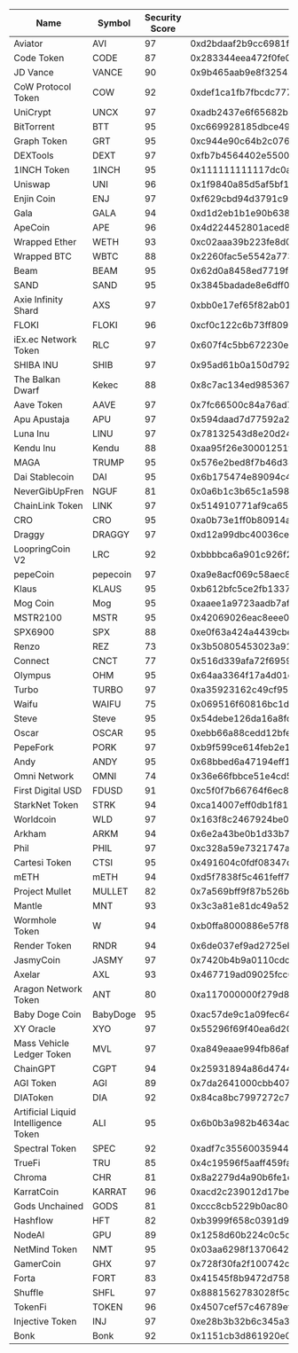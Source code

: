 | Name | Symbol | Security Score | Address | Base Address | Decimals |
|------|--------|-----------------|---------|-----------------|----------|
| Aviator | AVI | 97 | 0xd2bdaaf2b9cc6981fd273dcb7c04023bfbe0a7fe | 0x3203856eaC03d343f9d5245BA2F39861838A7B36 | 18 |
| Code Token | CODE | 87 | 0x283344eea472f0fe04d6f722595a2fffefe1901a | 0x079037F827E8be58FFeD513D77D319319355EdC7 | 13 |
| JD Vance | VANCE | 90 | 0x9b465aab9e8f325418f222c37de474b1bd38ded2 | 0xE92C5d1AE8b441481A12E1eD0697b52DF1090d76 | 9 |
| CoW Protocol Token | COW | 92 | 0xdef1ca1fb7fbcdc777520aa7f396b4e015f497ab | 0x015b29CE3FD3D94eab71915b9219E1DB16524e5f | 18 |
| UniCrypt | UNCX | 97 | 0xadb2437e6f65682b85f814fbc12fec0508a7b1d0 | 0x543E072d0ab2e498F43CcE94374e406C125f78a9 | 18 |
| BitTorrent | BTT | 95 | 0xc669928185dbce49d2230cc9b0979be6dc797957 | 0xC08F9688D7f9096332013BDc2A5700532636666E | 18 |
| Graph Token | GRT | 95 | 0xc944e90c64b2c07662a292be6244bdf05cda44a7 | 0xA68819b6ac1D8852F5b7277554b1B539c905e97b | 18 |
| DEXTools | DEXT | 97 | 0xfb7b4564402e5500db5bb6d63ae671302777c75a | 0x5C53643d9A99c06aEf07e793E5DE6bc0b61dEA15 | 18 |
| 1INCH Token | 1INCH | 95 | 0x111111111117dc0aa78b770fa6a738034120c302 | 0xE30AD1BC0c26c5835f2D2AeB01e5eD1C38A4d0b3 | 18 |
| Uniswap | UNI | 96 | 0x1f9840a85d5af5bf1d1762f925bdaddc4201f984 | 0x45501a421b15f6FffFF548fA53f33A3a7Ed19EBa | 18 |
| Enjin Coin | ENJ | 97 | 0xf629cbd94d3791c9250152bd8dfbdf380e2a3b9c | 0x5F8Be0CD519880f68635Ec5a19C923691495D1a3 | 18 |
| Gala | GALA | 94 | 0xd1d2eb1b1e90b638588728b4130137d262c87cae | 0xF86D6A81F95f2930807724C59E5a231D117E736e | 8 |
| ApeCoin | APE | 96 | 0x4d224452801aced8b2f0aebe155379bb5d594381 | 0x592940EF896292cce5b648e26b44995F28B7738f | 18 |
| Wrapped Ether | WETH | 93 | 0xc02aaa39b223fe8d0a0e5c4f27ead9083c756cc2 | 0xb73bD8b9Af0f9753C84D65207648a89e99217856 | 18 |
| Wrapped BTC | WBTC | 88 | 0x2260fac5e5542a773aa44fbcfedf7c193bc2c599 | 0x0F4363Ff48D89a6A85FD76532b607789f03aDbE7 | 8 |
| Beam | BEAM | 95 | 0x62d0a8458ed7719fdaf978fe5929c6d342b0bfce | 0xF26C834BD2119d477496887f883474fb87fC81d8 | 18 |
| SAND | SAND | 95 | 0x3845badade8e6dff049820680d1f14bd3903a5d0 | 0x8C54559c250Cad961420A7B9eC680D593D08C5Fe | 18 |
| Axie Infinity Shard | AXS | 97 | 0xbb0e17ef65f82ab018d8edd776e8dd940327b28b | 0xB24F1B89e7b219caE4a85063E51428F769A55618 | 18 |
| FLOKI | FLOKI | 96 | 0xcf0c122c6b73ff809c693db761e7baebe62b6a2e | 0x3A06e6037C90AD63C058bAd3fd141d62aDa46F49 | 9 |
| iEx.ec Network Token | RLC | 97 | 0x607f4c5bb672230e8672085532f7e901544a7375 | 0xEB9B6d0a594dc9244894F863b2da7a30722f2DfF | 9 |
| SHIBA INU | SHIB | 97 | 0x95ad61b0a150d79219dcf64e1e6cc01f0b64c4ce | 0x36EFE9fefe56Cc7B64bF65F5FA01407fb0Dc6F94 | 18 |
| The Balkan Dwarf | Kekec | 88 | 0x8c7ac134ed985367eadc6f727d79e8295e11435c | 0x4f73c78Ac9CB421b1bEe83491Ac82D34Bf7dCff9 | 18 |
| Aave Token | AAVE | 97 | 0x7fc66500c84a76ad7e9c93437bfc5ac33e2ddae9 | 0x1835766f76dBb9b6deD4412B8e370d89e8FF4126 | 18 |
| Apu Apustaja | APU | 97 | 0x594daad7d77592a2b97b725a7ad59d7e188b5bfa | 0x1306285BCD7869DeC1e363684EC531cb2D4CCfb7 | 18 |
| Luna Inu | LINU | 97 | 0x78132543d8e20d2417d8a07d9ae199d458a0d581 | 0x41983056beFe7633741908E081EbbF337c7D3c27 | 18 |
| Kendu Inu | Kendu | 88 | 0xaa95f26e30001251fb905d264aa7b00ee9df6c18 | 0x4cbcb5F45cFA738117823d42f7E68098b131814E | 18 |
| MAGA | TRUMP | 95 | 0x576e2bed8f7b46d34016198911cdf9886f78bea7 | 0x8672d466dc7148468C56036025206F8819722291 | 9 |
| Dai Stablecoin | DAI | 95 | 0x6b175474e89094c44da98b954eedeac495271d0f | 0x19948AFDDd452f1C01a94E9D4BDe279550bAB0C4 | 18 |
| NeverGibUpFren | NGUF | 81 | 0x0a6b1c3b65c1a598663a23ed6a7fb86266d27e40 | 0x04de0e55Eb985977E348D3e1d83F575EAb8775d5 | 18 |
| ChainLink Token | LINK | 97 | 0x514910771af9ca656af840dff83e8264ecf986ca | 0xA89A2345DD50148BEcC9bf548f1A45e03CA5F90B | 18 |
| CRO | CRO | 95 | 0xa0b73e1ff0b80914ab6fe0444e65848c4c34450b | 0x42646C152a9F213140b57468317f33D4317e8364 | 8 |
| Draggy | DRAGGY | 97 | 0xd12a99dbc40036cec6f1b776dccd2d36f5953b94 | 0xA928A435CE279088CF001FD63807453CD1668EE8 | 9 |
| LoopringCoin V2 | LRC | 92 | 0xbbbbca6a901c926f240b89eacb641d8aec7aeafd | 0xAb8acb97189a87b21b9342441fBBa60E33b944a7 | 18 |
| pepeCoin | pepecoin | 97 | 0xa9e8acf069c58aec8825542845fd754e41a9489a | 0xC29db9AcF8129d5Dc3256dd3D0298D6f72b7348e | 18 |
| Klaus | KLAUS | 95 | 0xb612bfc5ce2fb1337bd29f5af24ca85dbb181ce2 | 0x90109B46D7467D15D6B5C09CDe02514FC7E320A5 | 9 |
| Mog Coin | Mog | 95 | 0xaaee1a9723aadb7afa2810263653a34ba2c21c7a | 0xb049C660D9Dff2A43f66b41B47466C21d0C73669 | 18 |
| MSTR2100 | MSTR | 95 | 0x42069026eac8eee0fd9b5f7adfa4f6e6d69a2b39 | 0x1Ae2c178aaCba179252814e0453285647Ab5CcB0 | 9 |
| SPX6900 | SPX | 88 | 0xe0f63a424a4439cbe457d80e4f4b51ad25b2c56c | 0xB71dA34f10371e747Db678a4c2490F78efE14e8f | 8 |
| Renzo | REZ | 73 | 0x3b50805453023a91a8bf641e279401a0b23fa6f9 | 0x4d112E9c35217feCC16a77e5E6E4Ffc46461EcD3 | 18 |
| Connect | CNCT | 77 | 0x516d339afa72f6959b8e06a31fbc32da3e49348b | 0x8D8751f06599193B646B104e95f3Dc0019A9047E | 18 |
| Olympus | OHM | 95 | 0x64aa3364f17a4d01c6f1751fd97c2bd3d7e7f1d5 | 0x30E610D0b3C2Bc5b40D55CFCF2aD217b57427409 | 9 |
| Turbo | TURBO | 97 | 0xa35923162c49cf95e6bf26623385eb431ad920d3 | 0xC5d055053389f3b53355B61ab706e122A365f346 | 18 |
| Waifu | WAIFU | 75 | 0x069516f60816bc1ddb362048c015dd814353f74b | 0x24f3e1FCbcFB317458E7b2477C11570615484887 | 18 |
| Steve | Steve | 95 | 0x54debe126da16a8fcaa67285d6830c3a7c6752fd | 0xa69c4B1B0A3758b295bD7CDD90da1489C4c343A0 | 9 |
| Oscar | OSCAR | 95 | 0xebb66a88cedd12bfe3a289df6dfee377f2963f12 | 0x2a65ce9242cac3D52CC9d0E6577Ef751cD806523 | 9 |
| PepeFork | PORK | 97 | 0xb9f599ce614feb2e1bbe58f180f370d05b39344e | 0x36b72f162b54068A53bCbEdCFfD5c5e3eE68A851 | 18 |
| Andy | ANDY | 95 | 0x68bbed6a47194eff1cf514b50ea91895597fc91e | 0xF6FE079e6C002bfcf188dB16e153AdA6e4e35Aa0 | 18 |
| Omni Network | OMNI | 74 | 0x36e66fbbce51e4cd5bd3c62b637eb411b18949d4 | 0xCf90A22D7d517536E1417D5DA0d6B62Ce180E5D0 | 18 |
| First Digital USD | FDUSD | 91 | 0xc5f0f7b66764f6ec8c8dff7ba683102295e16409 | 0xc459529503DC438F95197afBBF22e8019054aefD | 18 |
| StarkNet Token | STRK | 94 | 0xca14007eff0db1f8135f4c25b34de49ab0d42766 | 0x99e3bDD1aaFE269f54fA53BE6E1E1B2347737949 | 18 |
| Worldcoin | WLD | 97 | 0x163f8c2467924be0ae7b5347228cabf260318753 | 0x20F32972E6d5f0E000DFd24B08EA899B1D5A067c | 18 |
| Arkham | ARKM | 94 | 0x6e2a43be0b1d33b726f0ca3b8de60b3482b8b050 | 0xcf96C819A61a4F34B89182C1E50eB5A2e359ea0A | 18 |
| Phil | PHIL | 97 | 0xc328a59e7321747aebbc49fd28d1b32c1af8d3b2 | 0xD6F65cF3918D57E4A527cAF76Cd98EA994F1C467 | 18 |
| Cartesi Token | CTSI | 95 | 0x491604c0fdf08347dd1fa4ee062a822a5dd06b5d | 0xAeFa36b9eBa5C90485742D0F6D7B697Ad4E433Ca | 18 |
| mETH | mETH | 94 | 0xd5f7838f5c461feff7fe49ea5ebaf7728bb0adfa | 0x2fF801a9c40dB29e3F81baEBc37d518d0D345FD3 | 18 |
| Project Mullet | MULLET | 82 | 0x7a569bff9f87b526b39331ca870516c1d93c0fda | 0x3Cf8F8ba6e29dF0e2600d9BaA141fee07e95985d | 18 |
| Mantle | MNT | 93 | 0x3c3a81e81dc49a522a592e7622a7e711c06bf354 | 0x76717Ea065f743Ca6de8B283E0A289F3DaBc1FA1 | 18 |
| Wormhole Token | W | 94 | 0xb0ffa8000886e57f86dd5264b9582b2ad87b2b91 | 0x317715ec6622C4E3439A8a1aD756fb20c459F481 | 18 |
| Render Token | RNDR | 94 | 0x6de037ef9ad2725eb40118bb1702ebb27e4aeb24 | 0x3edAf1Dfe6Ad72f5a3b7C01124c6c7Da823dBc16 | 18 |
| JasmyCoin | JASMY | 97 | 0x7420b4b9a0110cdc71fb720908340c03f9bc03ec | 0x78D045610edb6B7b384DB59ad0114A1F3993e499 | 18 |
| Axelar | AXL | 93 | 0x467719ad09025fcc6cf6f8311755809d45a5e5f3 | 0xe6Bc290C1B659e457A5F392281fD82E8C3D9987F | 6 |
| Aragon Network Token | ANT | 80 | 0xa117000000f279d81a1d3cc75430faa017fa5a2e | 0xAa6444231D1478Ebcdefa63a8E8AaA8413E0b856 | 18 |
| Baby Doge Coin | BabyDoge | 95 | 0xac57de9c1a09fec648e93eb98875b212db0d460b | 0x487D98D1b39b04eBF1191a755DF2370166F05E93 | 9 |
| XY Oracle | XYO | 97 | 0x55296f69f40ea6d20e478533c15a6b08b654e758 | 0x660F7fDD5378B8F2771d154570D3A1BC40BfdAF5 | 18 |
| Mass Vehicle Ledger Token | MVL | 97 | 0xa849eaae994fb86afa73382e9bd88c2b6b18dc71 | 0xa52C14aA3734C9A8e706f4bB2400fc78BB2e545A | 18 |
| ChainGPT | CGPT | 94 | 0x25931894a86d47441213199621f1f2994e1c39aa | 0xa884684C2E62A2e4A1f42EDa10073eB65Bb5B268 | 18 |
| AGI Token | AGI | 89 | 0x7da2641000cbb407c329310c461b2cb9c70c3046 | 0x77bfec06d7443a15BD9d6ab0Cb0cD4C1c20ffB51 | 18 |
| DIAToken | DIA | 92 | 0x84ca8bc7997272c7cfb4d0cd3d55cd942b3c9419 | 0x574407aCA510234F399ecCb70924Da4eE6732Ed6 | 18 |
| Artificial Liquid Intelligence Token | ALI | 95 | 0x6b0b3a982b4634ac68dd83a4dbf02311ce324181 | 0x11EF3280f20B366c3358587f049E82ef98C3aedc | 18 |
| Spectral Token | SPEC | 92 | 0xadf7c35560035944e805d98ff17d58cde2449389 | 0x2C2B3a1EE39b53056cE3d7509cD8cb8497E634Fd | 18 |
| TrueFi | TRU | 85 | 0x4c19596f5aaff459fa38b0f7ed92f11ae6543784 | 0x4130A9227Be780Eda3172445429323377f8c81F2 | 8 |
| Chroma | CHR | 81 | 0x8a2279d4a90b6fe1c4b30fa660cc9f926797baa2 | 0x6f6BbD9553E60365Ca24c46dde50Ba3CD2aA3D16 | 6 |
| KarratCoin | KARRAT | 96 | 0xacd2c239012d17beb128b0944d49015104113650 | 0x270Aa7E1Aa43D77723c410534DF58cb3a8efD309 | 18 |
| Gods Unchained | GODS | 81 | 0xccc8cb5229b0ac8069c51fd58367fd1e622afd97 | 0xeE0351ab6B59594a8ae3EC9838600cF8b9652348 | 18 |
| Hashflow | HFT | 82 | 0xb3999f658c0391d94a37f7ff328f3fec942bcadc | 0x9686443e8511f6d7cD8C41e92D8d944876cCC709 | 18 |
| NodeAI | GPU | 89 | 0x1258d60b224c0c5cd888d37bbf31aa5fcfb7e870 | 0x291A7742F6AB8c034F7F063cb5943A339A57d80c | 18 |
| NetMind Token | NMT | 95 | 0x03aa6298f1370642642415edc0db8b957783e8d6 | 0x96E3224202985b734b8e03EA27512B972c0949A6 | 18 |
| GamerCoin | GHX | 97 | 0x728f30fa2f100742c7949d1961804fa8e0b1387d | 0x8b88A02c26Fc3C509209265fE112F8DebC3aC89c | 18 |
| Forta | FORT | 83 | 0x41545f8b9472d758bb669ed8eaeeecd7a9c4ec29 | 0xA02E7588AC64060Df599cBdbC0535c88118D635F | 18 |
| Shuffle | SHFL | 97 | 0x8881562783028f5c1bcb985d2283d5e170d88888 | 0x6393e09D7eD6C2571A6c596B506932afc5f74Afc | 18 |
| TokenFi | TOKEN | 96 | 0x4507cef57c46789ef8d1a19ea45f4216bae2b528 | 0xb22bF46b656CfE644d6e03faeBf19D337C38c05d | 9 |
| Injective Token | INJ | 97 | 0xe28b3b32b6c345a34ff64674606124dd5aceca30 | 0x254C49BA700e846f2174eEA2401B7d14a0b3E883 | 18 |
| Bonk | Bonk | 92 | 0x1151cb3d861920e07a38e03eead12c32178567f6 | 0x8ce4C220cb43922E956568b8Bc42197460A65B57 | 5 |
